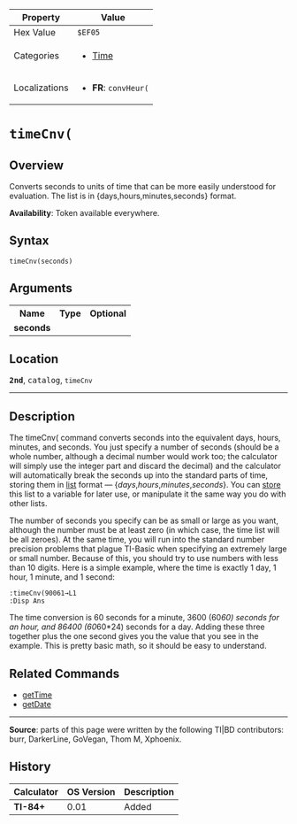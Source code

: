 | Property      | Value |
|---------------|-------|
| Hex Value     | `$EF05`|
| Categories    | <ul><li>[Time](<../categories/Time.md>)</li></ul> |
| Localizations | <ul><li><b>FR</b>: `convHeur(`</li></ul> |

# `timeCnv(`

## Overview
Converts seconds to units of time that can be more easily understood for evaluation. The list is in {days,hours,minutes,seconds} format.


<b>Availability</b>: Token available everywhere.

## Syntax
`timeCnv(seconds)`

## Arguments
<table>
<tr><th>Name</th><th>Type</th><th>Optional</th></tr>

<tr><td><b>seconds</b></td><td></td><td></td></tr>

</table>

## Location
<tt><kbd><b>2nd</b></kbd></tt>, <kbd>catalog</kbd>, `timeCnv`
<hr>

## Description

The timeCnv( command converts seconds into the equivalent days, hours, minutes, and seconds. You just specify a number of seconds (should be a whole number, although a decimal number would work too; the calculator will simply use the integer part and discard the decimal) and the calculator will automatically break the seconds up into the standard parts of time, storing them in [list](lists) format — {_days_,_hours_,_minutes_,_seconds_}. You can [store](store.md) this list to a variable for later use, or manipulate it the same way you do with other lists.

The number of seconds you specify can be as small or large as you want, although the number must be at least zero (in which case, the time list will be all zeroes). At the same time, you will run into the standard number precision problems that plague TI-Basic when specifying an extremely large or small number. Because of this, you should try to use numbers with less than 10 digits. Here is a simple example, where the time is exactly 1 day, 1 hour, 1 minute, and 1 second:

```ti-basic
:timeCnv(90061→L1
:Disp Ans
```

The time conversion is 60 seconds for a minute, 3600 (60*60) seconds for an hour, and 86400 (60*60*24) seconds for a day. Adding these three together plus the one second gives you the value that you see in the example. This is pretty basic math, so it should be easy to understand.

## Related Commands

*   [getTime](getTime.md)
*   [getDate](getDate.md)

* * *

**Source**: parts of this page were written by the following TI|BD contributors: burr, DarkerLine, GoVegan, Thom M, Xphoenix.

## History
| Calculator | OS Version | Description |
|------------|------------|-------------|
| <b>TI-84+</b> | 0.01 | Added |


